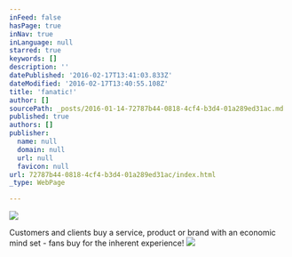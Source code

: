 ```yaml
---
inFeed: false
hasPage: true
inNav: true
inLanguage: null
starred: true
keywords: []
description: ''
datePublished: '2016-02-17T13:41:03.833Z'
dateModified: '2016-02-17T13:40:55.108Z'
title: 'fanatic!'
author: []
sourcePath: _posts/2016-01-14-72787b44-0818-4cf4-b3d4-01a289ed31ac.md
published: true
authors: []
publisher:
  name: null
  domain: null
  url: null
  favicon: null
url: 72787b44-0818-4cf4-b3d4-01a289ed31ac/index.html
_type: WebPage

---
```

![](https://the-grid-user-content.s3-us-west-2.amazonaws.com/f1ad8c33-a3fc-46d8-b2a2-5899b58e4c4d.jpg)

Customers and clients buy a service, product or brand with an economic mind set - fans buy for the inherent experience!
![](https://the-grid-user-content.s3-us-west-2.amazonaws.com/2f667e77-852d-43f6-9cf0-6d540c6382bb.JPG)